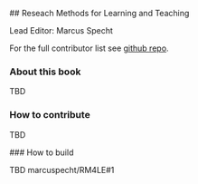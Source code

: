 ## Reseach Methods for Learning and Teaching

Lead Editor: Marcus Specht

For the full contributor list see [github repo](https://github.com/marcuspecht/RM4LE).

### About this book

TBD

### How to contribute

TBD

### How to build 

TBD marcuspecht/RM4LE#1
